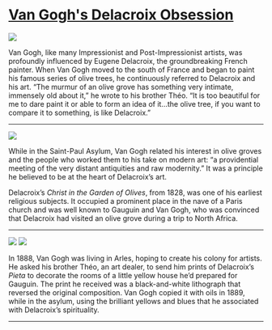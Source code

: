 # [Van Gogh's Delacroix Obsession](http://artsmia.github.io/griot/#/stories/1117)

![](http://cdn.dx.artsmia.org/thumbs/tn_mia_5001702.jpg)

Van Gogh, like many Impressionist and Post-Impressionist artists, was profoundly influenced by Eugene Delacroix, the groundbreaking French painter. When Van Gogh moved to the south of France and began to paint his famous series of olive trees, he continuously referred to Delacroix and his art. “The murmur of an olive grove has something very intimate, immensely old about it,” he wrote to his brother Théo. “It is too beautiful for me to dare paint it or able to form an idea of it…the olive tree, if you want to compare it to something, is like Delacroix.”

---

![](http://cdn.dx.artsmia.org/thumbs/tn_2014_TDX_MIAArtStories_373.jpg)

While in the Saint-Paul Asylum, Van Gogh related his interest in olive groves and the people who worked them to his take on modern art: “a providential meeting of the very distant antiquities and raw modernity.” It was a principle he believed to be at the heart of Delacroix’s art.

Delacroix’s *Christ in the Garden of Olives*, from 1828, was one of his earliest religious subjects. It occupied a prominent place in the nave of a Paris church and was well known to Gauguin and Van Gogh, who was convinced that Delacroix had visited an olive grove during a trip to North Africa.

---

![](http://cdn.dx.artsmia.org/thumbs/tn_2014_TDX_MIAArtStories_362.jpg)
![](http://cdn.dx.artsmia.org/thumbs/tn_2014_TDX_MIAArtStories_370.jpg)

In 1888, Van Gogh was living in Arles, hoping to create his colony for artists. He asked his brother Théo, an art dealer, to send him prints of Delacroix’s *Pieta* to decorate the rooms of a little yellow house he’d prepared for Gauguin. The print he received was a black-and-white lithograph that reversed the original composition. Van Gogh copied it with oils in 1889, while in the asylum, using the brilliant yellows and blues that he associated with Delacroix’s spirituality.

---
